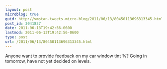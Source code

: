 ```yaml
---
layout: post
microblog: true
guid: http://vmstan-tweets.micro.blog/2011/06/13/80450113696313345.html
post_id: 3041837
date: 2011-06-13T19:42:56-0600
lastmod: 2011-06-13T19:42:56-0600
type: post
url: /2011/06/13/80450113696313345.html
---
```

Anyone want to provide feedback on my car window tint %? Going in tomorrow, have not yet decided on levels.
